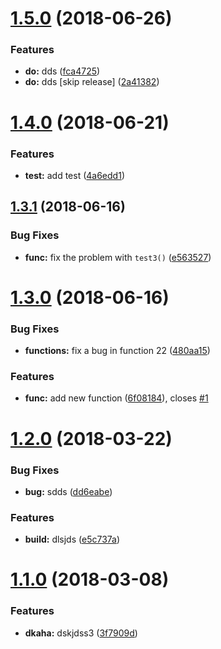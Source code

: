 <a name="1.5.0"></a>
# [1.5.0](https://github.com/NetanelBasal/sem-play/compare/v1.4.0...v1.5.0) (2018-06-26)


### Features

* **do:** dds ([fca4725](https://github.com/NetanelBasal/sem-play/commit/fca4725))
* **do:** dds [skip release] ([2a41382](https://github.com/NetanelBasal/sem-play/commit/2a41382))

<a name="1.4.0"></a>
# [1.4.0](https://github.com/NetanelBasal/sem-play/compare/v1.3.1...v1.4.0) (2018-06-21)


### Features

* **test:** add test ([4a6edd1](https://github.com/NetanelBasal/sem-play/commit/4a6edd1))

<a name="1.3.1"></a>
## [1.3.1](https://github.com/NetanelBasal/sem-play/compare/v1.3.0...v1.3.1) (2018-06-16)


### Bug Fixes

* **func:** fix the problem with `test3()` ([e563527](https://github.com/NetanelBasal/sem-play/commit/e563527))

<a name="1.3.0"></a>
# [1.3.0](https://github.com/NetanelBasal/sem-play/compare/v1.2.0...v1.3.0) (2018-06-16)


### Bug Fixes

* **functions:** fix a bug in function 22 ([480aa15](https://github.com/NetanelBasal/sem-play/commit/480aa15))


### Features

* **func:** add new function ([6f08184](https://github.com/NetanelBasal/sem-play/commit/6f08184)), closes [#1](https://github.com/NetanelBasal/sem-play/issues/1)

<a name="1.2.0"></a>
# [1.2.0](https://github.com/NetanelBasal/sem-play/compare/v1.1.0...v1.2.0) (2018-03-22)


### Bug Fixes

* **bug:** sdds ([dd6eabe](https://github.com/NetanelBasal/sem-play/commit/dd6eabe))


### Features

* **build:** dlsjds ([e5c737a](https://github.com/NetanelBasal/sem-play/commit/e5c737a))

<a name="1.1.0"></a>
# [1.1.0](https://github.com/NetanelBasal/sem-play/compare/v1.0.0...v1.1.0) (2018-03-08)


### Features

* **dkaha:** dskjdss3 ([3f7909d](https://github.com/NetanelBasal/sem-play/commit/3f7909d))
